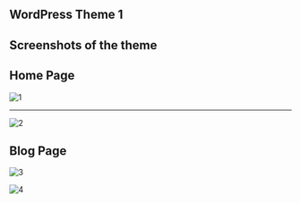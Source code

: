 ## WordPress Theme 1

## Screenshots of the theme

##                                  Home Page
![1](https://user-images.githubusercontent.com/46419188/98858869-4d3d9b00-2487-11eb-8e01-cfebf2d554ba.png)




**********************************************************************************
![2](https://user-images.githubusercontent.com/46419188/98858902-5d557a80-2487-11eb-923b-e8de95db1b44.png)



##                               Blog Page
![3](https://user-images.githubusercontent.com/46419188/98858908-60e90180-2487-11eb-832d-ef1006951235.png)






![4](https://user-images.githubusercontent.com/46419188/98858909-621a2e80-2487-11eb-9bfd-52ed8208ae8a.png)



